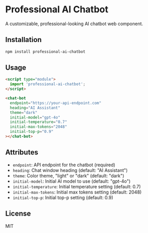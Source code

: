 # Professional AI Chatbot

A customizable, professional-looking AI chatbot web component.

## Installation

```bash
npm install professional-ai-chatbot
```

## Usage

```html
<script type="module">
  import 'professional-ai-chatbot';
</script>

<chat-bot
  endpoint="https://your-api-endpoint.com"
  heading="AI Assistant"
  theme="dark"
  initial-model="gpt-4o"
  initial-temperature="0.7"
  initial-max-tokens="2048"
  initial-top-p="0.9"
></chat-bot>
```

## Attributes

- `endpoint`: API endpoint for the chatbot (required)
- `heading`: Chat window heading (default: "AI Assistant")
- `theme`: Color theme, "light" or "dark" (default: "dark")
- `initial-model`: Initial AI model to use (default: "gpt-4o")
- `initial-temperature`: Initial temperature setting (default: 0.7)
- `initial-max-tokens`: Initial max tokens setting (default: 2048)
- `initial-top-p`: Initial top-p setting (default: 0.9)

## License

MIT
